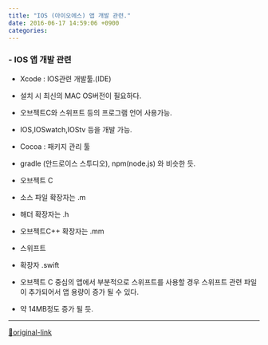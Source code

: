 ```yaml
---
title: "IOS (아이오에스) 앱 개발 관련."
date: 2016-06-17 14:59:06 +0900
categories: 
---
```

  

### - IOS 앱 개발 관련
- Xcode : IOS관련 개발툴.(IDE)
- 설치 시 최신의 MAC OS버전이 필요하다.
- 오브젝트C와 스위프트 등의 프로그램 언어 사용가능.
- IOS,IOSwatch,IOStv 등을 개발 가능.

- Cocoa : 패키지 관리 툴
- gradle (안드로이스 스투디오), npm(node.js) 와 비슷한 듯.

- 오브젝트 C
- 소스 파일 확장자는 .m 
- 해더 확장자는 .h
- 오브젝트C++ 확장자는 .mm


- 스위프트
- 확장자 .swift

- 오브젝트 C 중심의 앱에서 부분적으로 스위프트를 사용할 경우 스위프트 관련 파일이 추가되어서 앱 용량이 증가 될 수 있다.
- 약 14MB정도 증가 될 듯.





  




***
[🔗original-link](http://www.mins01.com/mh/tech/read/1011)